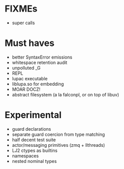 # FIXMEs
* super calls

# Must haves
* better SyntaxError emissions
* whitespace retention audit
* unpolluted _G
* REPL
* lupac executable
* liblupa.so for embedding
* MOAR DOCZ!
* abstract filesystem (a la falconpl, or on top of libuv)

# Experimental
* guard declarations
* separate guard coercion from type matching
* half decent test suite
* actor/messaging primitives (zmq + llthreads)
* LJ2 ctypes as builtins
* namespaces
* nested nominal types


